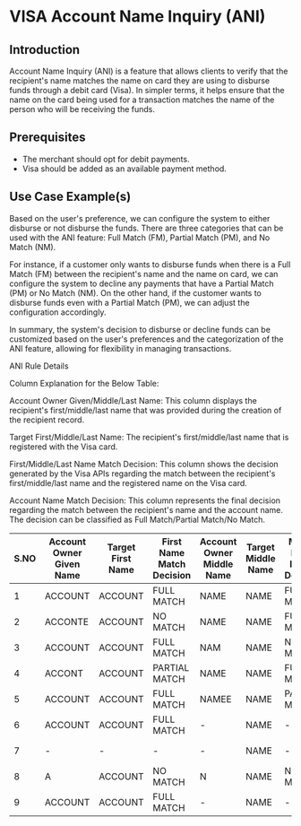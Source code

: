 # VISA Account Name Inquiry (ANI)

## Introduction

Account Name Inquiry (ANI) is a feature that allows clients to verify that the recipient's name matches the name on card they are using to disburse funds through a debit card (Visa). In simpler terms, it helps ensure that the name on the card being used for a transaction matches the name of the person who will be receiving the funds.

## Prerequisites

- The merchant should opt for debit payments.
- Visa should be added as an available payment method.

## Use Case Example(s)

Based on the user's preference, we can configure the system to either disburse or not disburse the funds. There are three categories that can be used with the ANI feature: Full Match (FM), Partial Match (PM), and No Match (NM).

For instance, if a customer only wants to disburse funds when there is a Full Match (FM) between the recipient's name and the name on card, we can configure the system to decline any payments that have a Partial Match (PM) or No Match (NM). On the other hand, if the customer wants to disburse funds even with a Partial Match (PM), we can adjust the configuration accordingly.

In summary, the system's decision to disburse or decline funds can be customized based on the user's preferences and the categorization of the ANI feature, allowing for flexibility in managing transactions.

ANI Rule Details

Column Explanation for the Below Table:

Account Owner Given/Middle/Last Name: This column displays the recipient's first/middle/last name that was provided during the creation of the recipient record.

Target First/Middle/Last Name: The recipient's first/middle/last name that is registered with the Visa card.

First/Middle/Last Name Match Decision: This column shows the decision generated by the Visa APIs regarding the match between the recipient's first/middle/last name and the registered name on the Visa card.

Account Name Match Decision: This column represents the final decision regarding the match between the recipient's name and the account name. The decision can be classified as Full Match/Partial Match/No Match.

| S.NO | Account Owner Given Name | Target First Name | First Name Match Decision | Account Owner Middle Name | Target Middle Name | Middle Name Match Decision | Account Owner Last Name | Target Last Name | Last Name Match Decision | Account Name Match Decision |
|------|--------------------------|-------------------|---------------------------|---------------------------|--------------------|----------------------------|-------------------------|------------------|--------------------------|-----------------------------|
| 1    | ACCOUNT                  | ACCOUNT           | FULL MATCH           | NAME                   | NAME            | FULL MATCH         | INQUIRY                 | INQUIRY          | FULL MATCH    | FULL MATCH                  |
| 2    | ACCONTE                  | ACCOUNT           | NO MATCH             | NAME                   | NAME            | FULL MATCH           | INQUIRY                 | INQUIRY          | FULL MATCH    | PARTIAL MATCH                 |
| 3    | ACCOUNT                  | ACCOUNT           | FULL MATCH           | NAM                      | NAME               | NO MATCH         | INQUIRY                    | INQUIRY             | FULL MATCH    | PARTIAL MATCH                  |
| 4    | ACCONT                   | ACCOUNT           | PARTIAL MATCH             | NAME                      | NAME               | FULL MATCH          | INQUIRY                 | INQUIRY          | FULL MATCH     |    FULL MATCH                |
| 5    | ACCOUNT                  | ACCOUNT           | FULL MATCH           | NAMEE                      | NAME     | PARTIAL MATCH    | INQUIRY                 | INQUIRY          | FULL MATCH     |                              FULL MATCH |
| 6    | ACCOUNT                  | ACCOUNT                | FULL MATCH             | -                      | NAME               |-           | INQUIRY                 | INQUIRY          | FULL MATCH          | FULL MATCH     |
| 7    | -                  | -              | -          | -                      | NAME               | -         | INQUIRY                 | INQUIRY          | FULL MATCH       | FULL MATCH       |
| 8    | A                  |ACCOUNT                | NO MATCH             | N                      | NAME               | NO MATCH              | INQUIR                 | INQUIRY          | PARTIAL MATCH            | NO MATCH       |
| 9    | ACCOUNT                  | ACCOUNT           | FULL MATCH                | -                      |      NAME              | -          | INQUIRY * Paypal               | * Paypal        | NO MATCH        |      NO MATCH                        |
